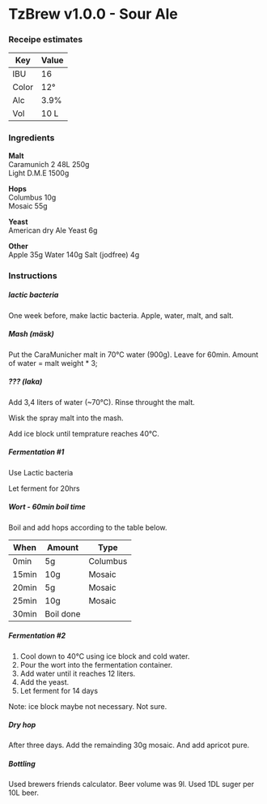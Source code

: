 # TzBrew v1.0.0 - Sour Ale

### Receipe estimates

| Key   | Value  |
|-------|--------|
| IBU   | 16     |
| Color | 12°    |
| Alc   | 3.9%   |
| Vol   | 10 L   |

### Ingredients
**Malt**  
Caramunich 2 48L 250g  
Light D.M.E 1500g  

**Hops**  
Columbus 10g  
Mosaic 55g  

**Yeast**  
American dry Ale Yeast 6g  

**Other**  
Apple 35g
Water 140g
Salt (jodfree) 4g

### Instructions

##### lactic bacteria

One week before, make lactic bacteria. Apple, water, malt, and salt.

##### Mash (mäsk)

Put the CaraMunicher malt in 70°C water (900g). Leave for 60min.
Amount of water = malt weight * 3;

##### ??? (laka)

Add 3,4 liters of water (~70°C). Rinse throught the malt.

Wisk the spray malt into the mash.

Add ice block until temprature reaches 40°C.


##### Fermentation #1
Use Lactic bacteria

Let ferment for 20hrs

##### Wort - 60min boil time
Boil and add hops according to the table below.

| When  | Amount | Type     |
|-------|--------|----------|
| 0min  | 5g     | Columbus |
| 15min | 10g    | Mosaic   |
| 20min | 5g    | Mosaic   |
| 25min | 10g    | Mosaic   |
| 30min | Boil done         |

##### Fermentation #2
1. Cool down to 40°C using ice block and cold water.
2. Pour the wort into the fermentation container.
3. Add water until it reaches 12 liters.
4. Add the yeast.
5. Let ferment for 14 days

Note: ice block maybe not necessary. Not sure.

##### Dry hop
After three days. Add the remainding 30g mosaic. And add apricot pure.


##### Bottling
Used brewers friends calculator. Beer volume was 9l. Used 1DL suger per 10L beer.
